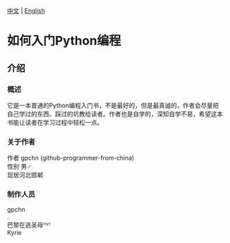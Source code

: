 [中文](https://github.com/gpchn/How-to-get-started-programming-python/blob/main/README_zh.md) | [English](https://github.com/gpchn/How-to-get-started-programming-python/blob/main/README.md)
# 如何入门Python编程
## 介绍
### 概述
它是一本普通的Python编程入门书，不是最好的，但是最真诚的，作者会尽量把自己学过的东西、踩过的坑教给读者。作者也是自学的，深知自学不易，希望这本书能让读者在学习过程中轻松一点。
### 关于作者
作者 gpchn (github-programmer-from-china)  
性别 男♂  
现居河北邯郸  
### 制作人员
gpchn  
.  
巴黎在逃圣母ᵀᴺᵀ  
Kyrie  
